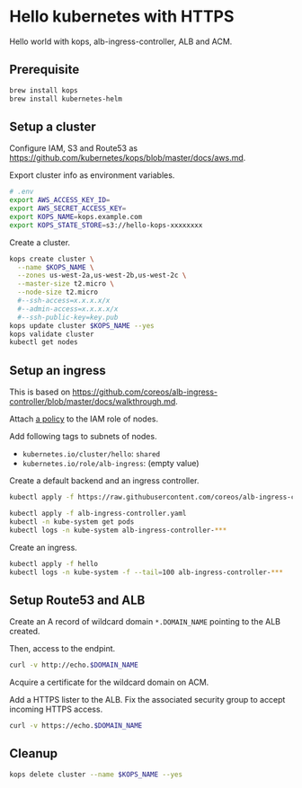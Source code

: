 # Hello kubernetes with HTTPS

Hello world with kops, alb-ingress-controller, ALB and ACM.

## Prerequisite

```sh
brew install kops
brew install kubernetes-helm
```

## Setup a cluster

Configure IAM, S3 and Route53 as https://github.com/kubernetes/kops/blob/master/docs/aws.md.

Export cluster info as environment variables.

```sh
# .env
export AWS_ACCESS_KEY_ID=
export AWS_SECRET_ACCESS_KEY=
export KOPS_NAME=kops.example.com
export KOPS_STATE_STORE=s3://hello-kops-xxxxxxxx
```

Create a cluster.

```sh
kops create cluster \
  --name $KOPS_NAME \
  --zones us-west-2a,us-west-2b,us-west-2c \
  --master-size t2.micro \
  --node-size t2.micro
  #--ssh-access=x.x.x.x/x
  #--admin-access=x.x.x.x/x
  #--ssh-public-key=key.pub
kops update cluster $KOPS_NAME --yes
kops validate cluster
kubectl get nodes
```

## Setup an ingress

This is based on https://github.com/coreos/alb-ingress-controller/blob/master/docs/walkthrough.md.

Attach [a policy](https://github.com/coreos/alb-ingress-controller/blob/master/examples/iam-policy.json) to the IAM role of nodes.

Add following tags to subnets of nodes.

- `kubernetes.io/cluster/hello`: `shared`
- `kubernetes.io/role/alb-ingress`: (empty value)

Create a default backend and an ingress controller.

```sh
kubectl apply -f https://raw.githubusercontent.com/coreos/alb-ingress-controller/master/examples/default-backend.yaml

kubectl apply -f alb-ingress-controller.yaml
kubectl -n kube-system get pods
kubectl logs -n kube-system alb-ingress-controller-***
```

Create an ingress.

```sh
kubectl apply -f hello
kubectl logs -n kube-system -f --tail=100 alb-ingress-controller-***
```

## Setup Route53 and ALB

Create an A record of wildcard domain `*.DOMAIN_NAME` pointing to the ALB created.

Then, access to the endpint.

```sh
curl -v http://echo.$DOMAIN_NAME
```

Acquire a certificate for the wildcard domain on ACM.

Add a HTTPS lister to the ALB. Fix the associated security group to accept incoming HTTPS access.

```sh
curl -v https://echo.$DOMAIN_NAME
```


## Cleanup

```sh
kops delete cluster --name $KOPS_NAME --yes
```
